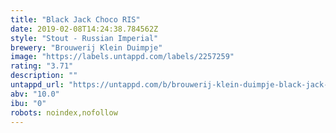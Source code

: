 ```yaml
---
title: "Black Jack Choco RIS"
date: 2019-02-08T14:24:38.784562Z
style: "Stout - Russian Imperial"
brewery: "Brouwerij Klein Duimpje"
image: "https://labels.untappd.com/labels/2257259"
rating: "3.71"
description: ""
untappd_url: "https://untappd.com/b/brouwerij-klein-duimpje-black-jack-choco-ris/2257259"
abv: "10.0"
ibu: "0"
robots: noindex,nofollow
---
```

